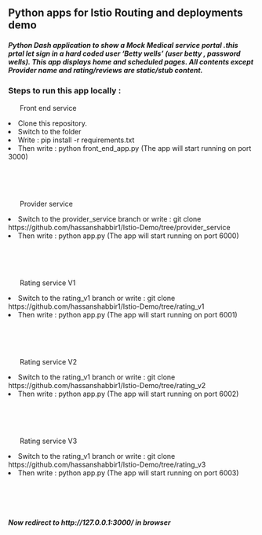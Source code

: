 ## Python apps for Istio Routing and deployments demo


<h5>
Python Dash application to show a Mock Medical service portal .this prtal let sign in a hard coded user  ‘Betty wells’  (user betty , password wells). This app 
displays home and scheduled pages. All contents except Provider name and rating/reviews are static/stub content. 
</h5>


### Steps to run this app locally :

<ul>Front end service </ul>

<li> Clone this repository. </li>
<li> Switch to the folder  </li>
<li> Write : pip install -r requirements.txt  </li>
<li> Then write : python front_end_app.py (The app will start running on port 3000) </li>


<br><br><br>



<ul>Provider service </ul>

<li> Switch to the provider_service branch or write :  git clone https://github.com/hassanshabbir1/Istio-Demo/tree/provider_service  </li>
<li> Then write : python app.py (The app will start running on port 6000) </li>

<br><br><br>

<ul>Rating service V1 </ul>

<li> Switch to the rating_v1 branch or write :  git clone https://github.com/hassanshabbir1/Istio-Demo/tree/rating_v1  </li>
<li> Then write : python app.py (The app will start running on port 6001) </li>


<br><br><br>

<ul>Rating service V2 </ul>

<li> Switch to the rating_v1 branch or write :  git clone https://github.com/hassanshabbir1/Istio-Demo/tree/rating_v2  </li>
<li> Then write : python app.py (The app will start running on port 6002) </li>



<br><br><br>

<ul>Rating service V3 </ul>

<li> Switch to the rating_v1 branch or write :  git clone https://github.com/hassanshabbir1/Istio-Demo/tree/rating_v3  </li>
<li> Then write : python app.py (The app will start running on port 6003) </li>

<br><br><br>

<h5> Now redirect to http://127.0.0.1:3000/ in browser </h5>






